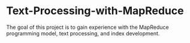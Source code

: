 # Text-Processing-with-MapReduce
The goal of this project is to gain experience with the MapReduce programming model, text processing, and index development. 
